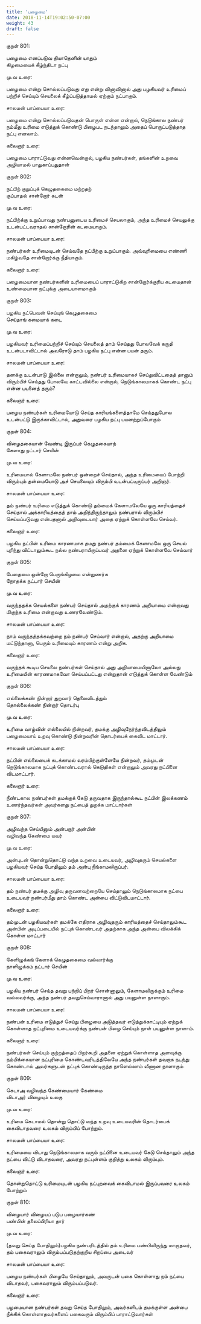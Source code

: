 ```yaml
---
title: 'பழைமை'
date: 2018-11-14T19:02:50-07:00
weight: 43
draft: false
---
```



குறள்  801:

பழைமை எனப்படுவ தியாதெனின் யாதும்  
கிழமையைக் கீழ்ந்திடா நட்பு

மு.வ உரை:

பழைமை என்று சொல்லப்படுவது எது என்று வினாவினால் அது பழகியவர் உரிமைப் பற்றிச் செய்யும் செயலைக் கீழ்ப்படுத்தாமல் ஏற்கும் நட்பாகும்.

சாலமன் பாப்பையா உரை:

பழைமை என்று சொல்லப்படுவதன் பொருள் என்ன என்றால், நெடுங்கால நண்பர் நம்மீது உரிமை எடுத்துக் கொண்டு பிழைபட நடந்தாலும் அதைப் பொருட்படுத்தாத நட்பு எனலாம்.

கலைஞர் உரை:

பழைமை பாராட்டுவது என்னவென்றால், பழகிய நண்பர்கள், தங்களின் உறவை அழியாமல் பாதுகாப்பதுதான்

குறள்  802:

நட்பிற் குறுப்புக் கெழுதகைமை மற்றதற்  
குப்பாதல் சான்றோர் கடன்

மு.வ உரை:

நட்பிற்க்கு உறுப்பாவது நண்பனுடைய உரிமைச் செயலாகும், அந்த உரிமைச் செயலுக்கு உடன்பட்டவராதல் சான்றோரின் கடமையாகும்.

சாலமன் பாப்பையா உரை:

நண்பர்கள் உரிமையுடன் செய்வதே நட்பிற்கு உறுப்பாகும். அவ்வுரிமையை எண்ணி மகிழ்வதே சான்றோர்க்கு நீதியாகும்.

கலைஞர் உரை:

பழைமையான நண்பர்களின் உரிமையைப் பாராட்டுகிற சான்றோர்க்குரிய கடமைதான் உண்மையான நட்புக்கு அடையாளமாகும்

குறள்  803:

பழகிய நட்பெவன் செய்யுங் கெழுதகைமை  
செய்தாங் கமையாக் கடை

மு.வ உரை:

பழகியவர் உரிமைப்பற்றிச் செய்யும் செயலைத் தாம் செய்தது போலவேக் கருதி உடன்படாவிட்டால் அவரோடு தாம் பழகிய நட்பு என்ன பயன் தரும்.

சாலமன் பாப்பையா உரை:

தனக்கு உடன்பாடு இல்லை என்றாலும், நண்பர் உரிமையாகச் செய்துவிட்டதைத் தானும் விரும்பிச் செய்தது போலவே காட்டவில்லை என்றால், நெடுங்காலமாகக் கொண்ட நட்பு என்ன பயனைத் தரும்?

கலைஞர் உரை:

பழைய நண்பர்கள் உரிமையோடு செய்த காரியங்களைத்தாமே செய்ததுபோல உடன்பட்டு இருக்காவிட்டால், அதுவரை பழகிய நட்பு பயனற்றுப்போகும்

குறள்  804:

விழைதகையான் வேண்டி இருப்பர் கெழுதகையாற்  
கேளாது நட்டார் செயின்

மு.வ உரை:

உரிமையால் கேளாமலே நண்பர் ஒன்றைச் செய்தால், அந்த உரிமையைப் போற்றி விரும்பும் தன்மையோடு அச் செயலையும் விரும்பி உடன்பட்டிருப்பர் அறிஞர்.

சாலமன் பாப்பையா உரை:

தம் நண்பர் உரிமை எடுத்துக் கொண்டு தம்மைக் கேளாமலேயே ஒரு காரியத்தைச் செய்தால் அக்காரியத்தைத் தாம் அறிந்திருந்தாலும் நண்பரால் விரும்பிச் செய்யப்படுவது என்பதனால் அறிவுடையார் அதை ஏற்றுக் கொள்ளவே செய்வர்.

கலைஞர் உரை:

பழகிய நட்பின் உரிமை காரணமாக தமது நண்பர் தம்மைக் கேளாமலே ஒரு செயல் புரிந்து விட்டாலும்கூட நல்ல நண்பராயிருப்பவர் அதனை ஏற்றுக் கொள்ளவே செய்வார்

குறள்  805:

பேதைமை ஒன்றோ பெருங்கிழமை என்றுணர்க  
நோதக்க நட்டார் செயின்

மு.வ உரை:

வருந்ததக்க செயல்களை நண்பர் செய்தால் அதற்குக் காரணம் அறியாமை என்றாவது மிகுந்த உரிமை என்றாவது உணரவேண்டும்.

சாலமன் பாப்பையா உரை:

நாம் வருந்தத்தக்கவற்றை நம் நண்பர் செய்வார் என்றால், அதற்கு அறியாமை மட்டுந்தானா, பெரும் உரிமையும் காரணம் என்று அறிக.

கலைஞர் உரை:

வருந்தக் கூடிய செயலை நண்பர்கள் செய்தால் அது அறியாமையினாலோ அல்லது உரிமையின் காரணமாகவோ செய்யப்பட்டது என்றுதான் எடுத்துக் கொள்ள வேண்டும்

குறள்  806:

எல்லைக்கண் நின்றார் துறவார் தெலைவிடத்தும்  
தொல்லைக்கண் நின்றார் தொடர்பு

மு.வ உரை:

உரிமை வாழ்வின் எல்லையில் நின்றவர், தமக்கு அழிவுநேர்ந்தவிடத்திலும் பழைமையாய் உறவு கொண்டு நின்றவரின் தொடர்பைக் கைவிட மாட்டார்.

சாலமன் பாப்பையா உரை:

நட்பின் எல்லையைக் கடக்காமல் வரம்பிற்குள்ளேயே நின்றவர், தம்முடன் நெடுங்காலமாக நட்புக் கொண்டவரால் கெடுதிகள் என்றாலும் அவரது நட்பினை விடமாட்டார்.

கலைஞர் உரை:

நீண்டகால நண்பர்கள் தமக்குக் கேடு தருவதாக இருந்தால்கூட நட்பின் இலக்கணம் உணர்ந்தவர்கள் அவர்களது நட்பைத் துறக்க மாட்டார்கள்

குறள்  807:

அழிவந்த செய்யினும் அன்பறார் அன்பின்  
வழிவந்த கேண்மை யவர்

மு.வ உரை:

அன்புடன் தொன்றுதொட்டு வந்த உறவை உடையவர், அழிவுதரும் செயல்களை பழகியவர் செய்த போதிலும் தம் அன்பு நீங்காமலிருப்பர்.

சாலமன் பாப்பையா உரை:

தம் நண்பர் தமக்கு அழிவு தருவனவற்றையே செய்தாலும் நெடுங்காலமாக நட்பை உடையவர் நண்பர்மீது தாம் கொண்ட அன்பை விட்டுவிடமாட்டார்.

கலைஞர் உரை:

தம்முடன் பழகியவர்கள் தமக்கே எதிராக அழிவுதரும் காரியத்தைச் செய்தாலும்கூட அன்பின் அடிப்படையில் நட்புக் கொண்டவர் அதற்காக அந்த அன்பை விலக்கிக் கொள்ள மாட்டார்

குறள்  808:

கேளிழுக்கங் கேளாக் கெழுதகைமை வல்லார்க்கு  
நாளிழுக்கம் நட்டார் செயின்

மு.வ உரை:

பழகிய நண்பர் செய்த தவறு பற்றிப் பிறர் சொன்னாலும், கேளாமலிருக்கும் உரிமை வல்லவர்க்கு, அந்த நண்பர் தவறுசெய்வாரானால் அது பயனுள்ள நாளாகும்.

சாலமன் பாப்பையா உரை:

நண்பன் உரிமை எடுத்துச் செய்து பிழையை அடுத்தவர் எடுத்துக்காட்டியும் ஏற்றுக் கொள்ளாத நட்புரிமை உடையவர்க்கு நண்பன் பிழை செய்யும் நாள் பயனுள்ள நாளாம்.

கலைஞர் உரை:

நண்பர்கள் செய்யும் குற்றத்தைப் பிறர்கூறி அதனை ஏற்றுக் கொள்ளாத அளவுக்கு நம்பிக்கையான நட்புரிமை கொண்டவரிடத்திலேயே அந்த நண்பர்கள் தவறாக நடந்து கொண்டால் அவர்களுடன் நட்புக் கொண்டிருந்த நாளெல்லாம் வீணான நாளாகும்

குறள்  809:

கெடாஅ வழிவந்த கேண்மையார் கேண்மை  
விடாஅர் விழையும் உலகு

மு.வ உரை:

உரிமை கெடாமல் தொன்று தொட்டு வந்த உறவு உடையவரின் தொடர்பைக் கைவிடாதவரை உலகம் விரும்பிப் போற்றும்.

சாலமன் பாப்பையா உரை:

உரிமையை விடாது நெடுங்காலமாக வரும் நட்பினை உடையவர் கேடு செய்தாலும் அந்த நட்பை விட்டு விடாதவரை, அவரது நட்புள்ளம் குறித்து உலகம் விரும்பும்.

கலைஞர் உரை:

தொன்றுதொட்டு உரிமையுடன் பழகிய நட்புறவைக் கைவிடாமல் இருப்பவரை உலகம் போற்றும்

குறள்  810:

விழையார் விழையப் படுப பழையார்கண்  
பண்பின் தலைப்பிரியா தார்

மு.வ உரை:

(தவறு செய்த போதிலும்)பழகிய நண்பரிடத்தில் தம் உரிமை பண்பிலிருந்து மாறாதவர், தம் பகைவராலும் விரும்பப்படுதற்குறிய சிறப்பை அடைவர்

சாலமன் பாப்பையா உரை:

பழைய நண்பர்கள் பிழையே செய்தாலும், அவருடன் பகை கொள்ளாது நம் நட்பை விடாதவர், பகைவராலும் விரும்பப்படுவர்.

கலைஞர் உரை:

பழமையான நண்பர்கள் தவறு செய்த போதிலும், அவர்களிடம் தமக்குள்ள அன்பை நீக்கிக் கொள்ளாதவர்களைப் பகைவரும் விரும்பிப் பாராட்டுவார்கள்